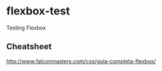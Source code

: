 # flexbox-test
Testing Flexbox

## Cheatsheet
http://www.falconmasters.com/css/guia-completa-flexbox/
